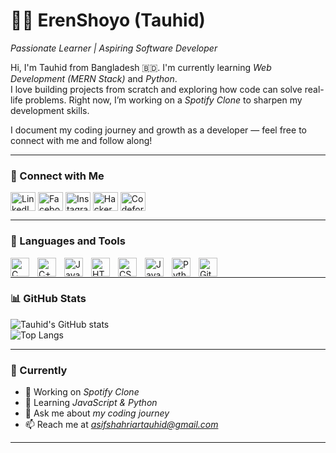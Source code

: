 # 👨‍💻 ErenShoyo (Tauhid)

*Passionate Learner | Aspiring Software Developer*

Hi, I'm Tauhid from Bangladesh 🇧🇩. I'm currently learning *Web Development (MERN Stack)* and *Python*.  
I love building projects from scratch and exploring how code can solve real-life problems. Right now, I’m working on a *Spotify Clone* to sharpen my development skills.  

I document my coding journey and growth as a developer — feel free to connect with me and follow along!

---

### 🔗 Connect with Me
<p align="left">
<a href="https://www.linkedin.com/in/asif-tauhid/" target="blank"><img align="center" src="https://raw.githubusercontent.com/rahuldkjain/github-profile-readme-generator/master/src/images/icons/Social/linked-in-alt.svg" alt="LinkedIn" height="30" width="40" /></a>
<a href="https://www.facebook.com/asifshahriar.tauhid" target="blank"><img align="center" src="https://raw.githubusercontent.com/rahuldkjain/github-profile-readme-generator/master/src/images/icons/Social/facebook.svg" alt="Facebook" height="30" width="40" /></a>
<a href="https://www.instagram.com/_asif_s_tauhid_/" target="blank"><img align="center" src="https://raw.githubusercontent.com/rahuldkjain/github-profile-readme-generator/master/src/images/icons/Social/instagram.svg" alt="Instagram" height="30" width="40" /></a>
<a href="https://www.hackerrank.com/profile/asifshahriartau1" target="blank"><img align="center" src="https://raw.githubusercontent.com/rahuldkjain/github-profile-readme-generator/master/src/images/icons/Social/hackerrank.svg" alt="HackerRank" height="30" width="40" /></a>
<a href="https://codeforces.com/profile/asiftauhid" target="blank"><img align="center" src="https://raw.githubusercontent.com/rahuldkjain/github-profile-readme-generator/master/src/images/icons/Social/codeforces.svg" alt="Codeforces" height="30" width="40" /></a>
</p>

---

### 🧰 Languages and Tools

<img align="left" alt="C" width="30px" style="padding-right:10px;" src="https://cdn.jsdelivr.net/gh/devicons/devicon/icons/c/c-original.svg"/>
<img align="left" alt="C++" width="30px" style="padding-right:10px;" src="https://cdn.jsdelivr.net/gh/devicons/devicon/icons/cplusplus/cplusplus-original.svg"/>
<img align="left" alt="Java" width="30px" style="padding-right:10px;" src="https://cdn.jsdelivr.net/gh/devicons/devicon/icons/java/java-original.svg"/>
<img align="left" alt="HTML" width="30px" style="padding-right:10px;" src="https://cdn.jsdelivr.net/gh/devicons/devicon/icons/html5/html5-original.svg"/>
<img align="left" alt="CSS" width="30px" style="padding-right:10px;" src="https://cdn.jsdelivr.net/gh/devicons/devicon/icons/css3/css3-original.svg"/>
<img align="left" alt="JavaScript" width="30px" style="padding-right:10px;" src="https://cdn.jsdelivr.net/gh/devicons/devicon/icons/javascript/javascript-original.svg"/>
<img align="left" alt="Python" width="30px" style="padding-right:10px;" src="https://cdn.jsdelivr.net/gh/devicons/devicon/icons/python/python-original.svg"/>
<img align="left" alt="GitHub" width="30px" style="padding-right:10px;" src="https://cdn.jsdelivr.net/gh/devicons/devicon/icons/github/github-original.svg"/>
<br />

---

### 📊 GitHub Stats

![Tauhid's GitHub stats](https://github-readme-stats.vercel.app/api?username=ErenShoyo&show_icons=true&theme=gruvbox)  
![Top Langs](https://github-readme-stats.vercel.app/api/top-langs/?username=ErenShoyo&layout=compact&theme=gruvbox)

---

### 🚀 Currently
- 🔭 Working on *Spotify Clone*
- 🌱 Learning *JavaScript & Python*
- 💬 Ask me about *my coding journey*
- 📫 Reach me at *asifshahriartauhid@gmail.com*

---
